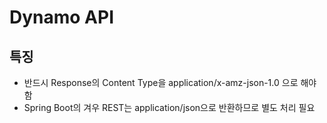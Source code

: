 # Dynamo API

## 특징

* 반드시 Response의 Content Type을 application/x-amz-json-1.0 으로 해야 함
* Spring Boot의 겨우 REST는 application/json으로 반환하므로 별도 처리 필요


